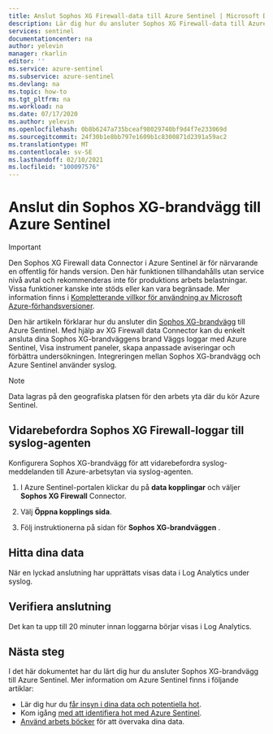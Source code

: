 ```yaml
---
title: Anslut Sophos XG Firewall-data till Azure Sentinel | Microsoft Docs
description: Lär dig hur du ansluter Sophos XG Firewall-data till Azure Sentinel.
services: sentinel
documentationcenter: na
author: yelevin
manager: rkarlin
editor: ''
ms.service: azure-sentinel
ms.subservice: azure-sentinel
ms.devlang: na
ms.topic: how-to
ms.tgt_pltfrm: na
ms.workload: na
ms.date: 07/17/2020
ms.author: yelevin
ms.openlocfilehash: 0b8b6247a735bceaf98029740bf9d4f7e233069d
ms.sourcegitcommit: 24f30b1e8bb797e1609b1c8300871d2391a59ac2
ms.translationtype: MT
ms.contentlocale: sv-SE
ms.lasthandoff: 02/10/2021
ms.locfileid: "100097576"
---
```

# <a name="connect-your-sophos-xg-firewall-to-azure-sentinel"></a>Anslut din Sophos XG-brandvägg till Azure Sentinel

> [!IMPORTANT]
> Den Sophos XG Firewall data Connector i Azure Sentinel är för närvarande en offentlig för hands version.
> Den här funktionen tillhandahålls utan service nivå avtal och rekommenderas inte för produktions arbets belastningar. Vissa funktioner kanske inte stöds eller kan vara begränsade. Mer information finns i [Kompletterande villkor för användning av Microsoft Azure-förhandsversioner](https://azure.microsoft.com/support/legal/preview-supplemental-terms/).

Den här artikeln förklarar hur du ansluter din [Sophos XG-brandvägg](https://www.sophos.com/products/next-gen-firewall.aspx) till Azure Sentinel. Med hjälp av XG Firewall data Connector kan du enkelt ansluta dina Sophos XG-brandväggens brand Väggs loggar med Azure Sentinel, Visa instrument paneler, skapa anpassade aviseringar och förbättra undersökningen. Integreringen mellan Sophos XG-brandvägg och Azure Sentinel använder syslog.

> [!NOTE]
> Data lagras på den geografiska platsen för den arbets yta där du kör Azure Sentinel.

## <a name="forward-sophos-xg-firewall-logs-to-the-syslog-agent"></a>Vidarebefordra Sophos XG Firewall-loggar till syslog-agenten  

Konfigurera Sophos XG-brandvägg för att vidarebefordra syslog-meddelanden till Azure-arbetsytan via syslog-agenten.

1. I Azure Sentinel-portalen klickar du på **data kopplingar** och väljer **Sophos XG Firewall** Connector.

1. Välj **Öppna kopplings sida**.

1. Följ instruktionerna på sidan för **Sophos XG-brandväggen** .

## <a name="find-your-data"></a>Hitta dina data

När en lyckad anslutning har upprättats visas data i Log Analytics under syslog.

## <a name="validate-connectivity"></a>Verifiera anslutning

Det kan ta upp till 20 minuter innan loggarna börjar visas i Log Analytics.

## <a name="next-steps"></a>Nästa steg

I det här dokumentet har du lärt dig hur du ansluter Sophos XG-brandvägg till Azure Sentinel. Mer information om Azure Sentinel finns i följande artiklar:

- Lär dig hur du [får insyn i dina data och potentiella hot](quickstart-get-visibility.md).
- Kom igång [med att identifiera hot med Azure Sentinel](tutorial-detect-threats-built-in.md).
- [Använd arbets böcker](tutorial-monitor-your-data.md) för att övervaka dina data.